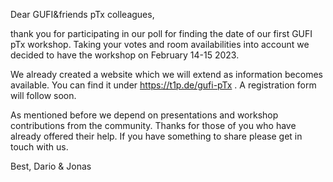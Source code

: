 Dear GUFI&friends pTx colleagues,

thank you for participating in our poll for finding the date of our first GUFI pTx workshop.
Taking your votes and room availabilities into account we decided to have the workshop on February 14-15 2023.

We already created a website which we will extend as information becomes available. You can find it under https://t1p.de/gufi-pTx . A registration form will follow soon.

As mentioned before we depend on presentations and workshop contributions from the community. Thanks for those of you who have already offered their help. If you have something to share please get in touch with us.

Best,
Dario & Jonas